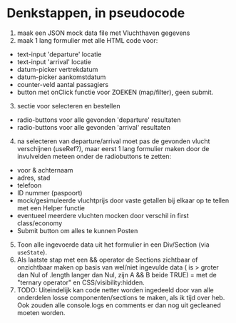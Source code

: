 # Denkstappen, in pseudocode

1. maak een JSON mock data file met Vluchthaven gegevens
2. maak 1 lang formulier met alle HTML code voor:
- text-input 'departure' locatie
- text-input 'arrival' locatie
- datum-picker vertrekdatum
- datum-picker aankomstdatum
- counter-veld aantal passagiers
- button met onClick functie voor ZOEKEN (map/filter), geen submit.

3. sectie voor selecteren en bestellen
- radio-buttons voor alle gevonden 'departure' resultaten
- radio-buttons voor alle gevonden 'arrival' resultaten
4. na selecteren van departure/arrival moet pas de gevonden vlucht verschijnen (useRef?), maar eerst 1 lang formulier maken door de invulvelden meteen onder de radiobuttons te zetten:
- voor & achternaam
- adres, stad
- telefoon
- ID nummer (paspoort)
- mock/gesimuleerde vluchtprijs door vaste getallen bij elkaar op te tellen met een Helper functie
- eventueel meerdere vluchten mocken door verschil in first class/economy
- Submit button om alles te kunnen Posten
5. Toon alle ingevoerde data uit het formulier in een Div/Section (via ```useState```).
6. Als laatste stap met een && operator de Sections zichtbaar of onzichtbaar maken op basis van wel/niet ingevulde data ( is > groter dan Nul of .length langer dan Nul, zijn A && B beide TRUE) = met de "ternary operator" en CSS/visibility:hidden.
7. TODO: Uiteindelijk kan code netter worden ingedeeld door van alle onderdelen losse componenten/sections te maken, als ik tijd over heb. Ook zouden alle console.logs en comments er dan nog uit gecleaned moeten worden.